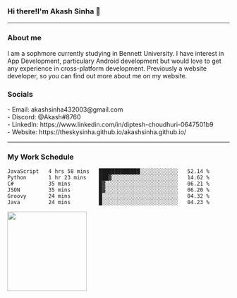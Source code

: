 <h3>Hi there!I'm Akash Sinha 👋</h3>

--- 

<h3>About me</h3>
I am a sophmore currently studying in Bennett University. I have interest in App Development, particulary Android development but would love to get any experience in cross-platform development. Previously a website developer, so you can find out more about me on my website.

<h3>Socials</h3>
 - Email: akashsinha432003@gmail.com<br>
 - Discord: @Akash#8760<br>
 - LinkedIn: https://www.linkedin.com/in/diptesh-choudhuri-0647501b9<br>
 - Website: https://theskysinha.github.io/akashsinha.github.io/<br>

---

<h3>My Work Schedule</h3>

<!--START_SECTION:waka-->

```text
JavaScript   4 hrs 58 mins   █████████████░░░░░░░░░░░░   52.14 %
Python       1 hr 23 mins    ███▓░░░░░░░░░░░░░░░░░░░░░   14.62 %
C#           35 mins         █▓░░░░░░░░░░░░░░░░░░░░░░░   06.21 %
JSON         35 mins         █▓░░░░░░░░░░░░░░░░░░░░░░░   06.20 %
Groovy       24 mins         █░░░░░░░░░░░░░░░░░░░░░░░░   04.32 %
Java         24 mins         █░░░░░░░░░░░░░░░░░░░░░░░░   04.23 %
```

<!--END_SECTION:waka-->

<img height="180em" src="https://github-readme-stats.vercel.app/api?username=theskysinha&show_icons=true&hide_border=true&&count_private=true&include_all_commits=true" />
<!---
theskysinha/theskysinha is a ✨ special ✨ repository because its `README.md` (this file) appears on your GitHub profile.
You can click the Preview link to take a look at your changes.
--->
